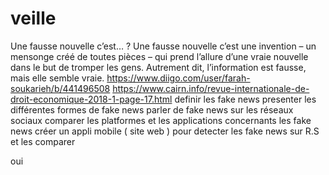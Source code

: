 # veille
Une fausse nouvelle c’est… ?
Une fausse nouvelle c’est une invention – un mensonge créé de toutes pièces – qui prend l’allure d’une vraie nouvelle dans le but de tromper les gens. Autrement dit, l’information est fausse, mais elle semble vraie.
https://www.diigo.com/user/farah-soukarieh/b/441496508
https://www.cairn.info/revue-internationale-de-droit-economique-2018-1-page-17.html
definir les fake news 
presenter les différentes formes de fake news
parler de fake news sur les réseaux sociaux 
comparer les platformes et les applications concernants les fake news 
créer un appli mobile ( site web ) pour detecter les fake news sur R.S et les comparer 

oui

